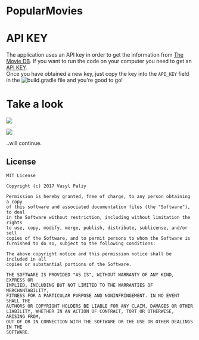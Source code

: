 # PopularMovies


# API KEY #

The application uses an API key in order to get the information from  [The Movie DB](https://www.themoviedb.org/?_dc=1491949818). If you want to run the code on your computer you need to get an [API KEY](https://www.themoviedb.org/?_dc=1491949818).
<br>Once you have obtained a new key, just copy the key into the `API_KEY` field in the ![build.gradle](https://github.com/vpaliyX/PopularMovies/blob/master/presentation/build.gradle) file and you're good to go!

# Take a look #

![](https://github.com/vpaliyX/PopularMovies/blob/master/art/ezgif-2-48f8bfad51.gif)

![](https://github.com/vpaliyX/PopularMovies/blob/master/art/ezgif-2-42ce1c1633.png)

..will continue.



## License ##

``````
MIT License

Copyright (c) 2017 Vasyl Paliy

Permission is hereby granted, free of charge, to any person obtaining a copy
of this software and associated documentation files (the "Software"), to deal
in the Software without restriction, including without limitation the rights
to use, copy, modify, merge, publish, distribute, sublicense, and/or sell
copies of the Software, and to permit persons to whom the Software is
furnished to do so, subject to the following conditions:

The above copyright notice and this permission notice shall be included in all
copies or substantial portions of the Software.

THE SOFTWARE IS PROVIDED "AS IS", WITHOUT WARRANTY OF ANY KIND, EXPRESS OR
IMPLIED, INCLUDING BUT NOT LIMITED TO THE WARRANTIES OF MERCHANTABILITY,
FITNESS FOR A PARTICULAR PURPOSE AND NONINFRINGEMENT. IN NO EVENT SHALL THE
AUTHORS OR COPYRIGHT HOLDERS BE LIABLE FOR ANY CLAIM, DAMAGES OR OTHER
LIABILITY, WHETHER IN AN ACTION OF CONTRACT, TORT OR OTHERWISE, ARISING FROM,
OUT OF OR IN CONNECTION WITH THE SOFTWARE OR THE USE OR OTHER DEALINGS IN THE
SOFTWARE.
``````
